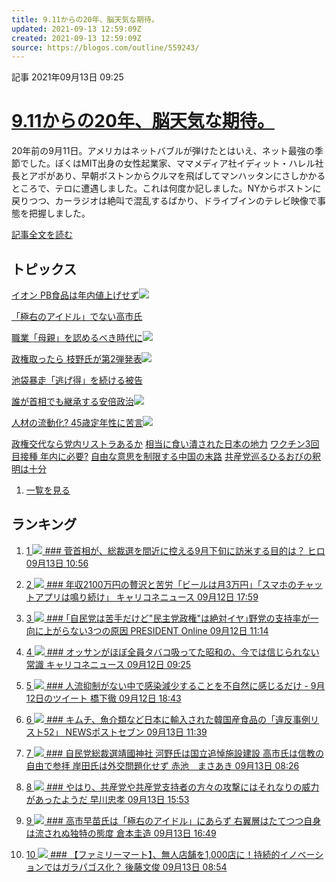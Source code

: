 ```yaml
---
title: 9.11からの20年、脳天気な期待。
updated: 2021-09-13 12:59:09Z
created: 2021-09-13 12:59:09Z
source: https://blogos.com/outline/559243/
---
```


 記事
2021年09月13日 09:25

# [9.11からの20年、脳天気な期待。](https://blogos.com/article/559243/)

20年前の9月11日。アメリカはネットバブルが弾けたとはいえ、ネット最強の季節でした。ぼくはMIT出身の女性起業家、ママメディア社イディット・ハレル社長とアポがあり、早朝ボストンからクルマを飛ばしてマンハッタンにさしかかるところで、テロに遭遇しました。これは何度か記しました。NYからボストンに戻りつつ、カーラジオは絶叫で混乱するばかり、ドライブインのテレビ映像で事態を把握しました。

[記事全文を読む](https://blogos.com/article/559243/)

## トピックス

[イオン PB食品は年内値上げせず](https://blogos.com/outline/559352/)![](https://static.blogos.com/pc/image/refine/new.png)

[「極右のアイドル」でない高市氏](https://blogos.com/outline/559354/)

[職業「母親」を認めるべき時代に](https://blogos.com/outline/559381/)![](https://static.blogos.com/pc/image/refine/new.png)

[政権取ったら 枝野氏が第2弾発表](https://blogos.com/outline/559386/)![](https://static.blogos.com/pc/image/refine/new.png)

[池袋暴走「逃げ得」を続ける被告](https://blogos.com/outline/559325/)

[誰が首相でも継承する安倍政治](https://blogos.com/outline/559385/)![](https://static.blogos.com/pc/image/refine/new.png)

[人材の流動化? 45歳定年性に苦言](https://blogos.com/outline/559309/)![](https://static.blogos.com/pc/image/refine/new.png)

[政権交代なら党内リストラあるか](https://blogos.com/outline/559319/)
[相当に食い潰された日本の地力](https://blogos.com/outline/559369/)
[ワクチン3回目接種 年内に必要?](https://blogos.com/outline/559355/)
[自由な意思を制限する中国の末路](https://blogos.com/outline/559250/)
[共産党巡るひるおびの釈明は十分](https://blogos.com/outline/559333/)
1.   [一覧を見る](https://blogos.com/article/pickup_archive/0/)

## ランキング

1.   [   1  ![](https://static.blogos.com/media/member/372/icon.png?1631536207)    ### 菅首相が、総裁選を間近に控える9月下旬に訪米する目的は？       ヒロ    09月13日 10:56](https://blogos.com/article/559257/)

2.   [   2  ![](https://static.blogos.com/media/member/60196/icon.png?1631536207)    ### 年収2100万円の贅沢と苦労「ビールは月3万円」「スマホのチャットアプリは鳴り続け」       キャリコネニュース    09月12日 17:59](https://blogos.com/article/559125/)

3.   [   3  ![](https://static.blogos.com/media/member/85652/icon.png?1631536207)    ### ｢自民党は苦手だけど"民主党政権"は絶対イヤ｣野党の支持率が一向に上がらない3つの原因       PRESIDENT Online    09月12日 11:14](https://blogos.com/article/559148/)

4.   [   4  ![](https://static.blogos.com/media/member/60196/icon.png?1631536207)    ### オッサンがほぼ全員タバコ吸ってた昭和の、今では信じられない常識       キャリコネニュース    09月12日 09:25](https://blogos.com/article/559126/)

5.   [   5  ![](https://static.blogos.com/media/member/9497/icon.png?1631536207)    ### 人流抑制がない中で感染減少することを不自然に感じるだけ - 9月12日のツイート       橋下徹    09月12日 18:43](https://blogos.com/article/559198/)

6.   [   6  ![](https://static.blogos.com/media/member/141337/icon.png?1631536207)    ### キムチ、魚介類など日本に輸入された韓国産食品の「違反事例リスト52」       NEWSポストセブン    09月13日 11:39](https://blogos.com/article/559221/)

7.   [   7  ![](https://static.blogos.com/media/member/114731/icon.png?1631536207)    ### 自民党総裁選靖國神社 河野氏は国立追悼施設建設 高市氏は信教の自由で参拝 岸田氏は外交問題化せず       赤池　まさあき    09月13日 08:26](https://blogos.com/article/559234/)

8.   [   8  ![](https://static.blogos.com/media/member/94/icon.png?1631536207)    ### やはり、共産党や共産党支持者の方々の攻撃にはそれなりの威力があったようだ       早川忠孝    09月13日 15:53](https://blogos.com/article/559333/)

9.   [   9  ![](https://static.blogos.com/media/member/74996/icon.png?1631536207)    ### 高市早苗氏は「極右のアイドル」にあらず 右翼層はたてつつ自身は流されぬ独特の態度       倉本圭造    09月13日 16:49](https://blogos.com/article/559354/)

10.   [   10  ![](https://static.blogos.com/media/member/138/icon.png?1631536207)    ### 【ファミリーマート】、無人店舗を1,000店に！持続的イノベーションではガラパゴス化？       後藤文俊    09月13日 08:54](https://blogos.com/article/559238/)